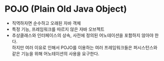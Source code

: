 # POJO (Plain Old Java Object)

- 직역하자면 순수하고 오래된 자바 객체
- 특정 기능, 프레임워크를 따르지 않은 자바 오브젝트
- 추상클래스와 인터페이스의 상속, 사전에 정의된 어노테이션을 포함하지 않아야 한다.  
하지만 여러 이유로 인해서 POJO를 이용하는 여러 프레임워크들은 퍼시스턴스와 같은 기능을 위해
어노테이션의 사용을 요구한다. 